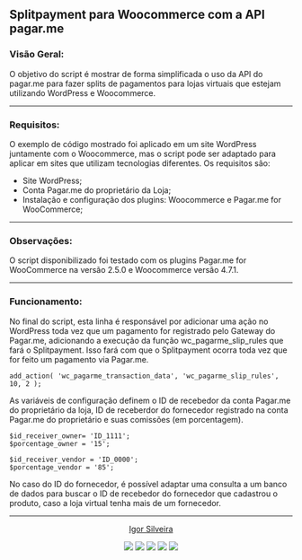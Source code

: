## Splitpayment para Woocommerce com a API pagar.me

### Visão Geral:

O objetivo do script é mostrar de forma simplificada o uso da API do pagar.me para fazer splits de pagamentos para lojas virtuais que estejam utilizando WordPress e Woocommerce.

******
### Requisitos:

O exemplo de código mostrado foi aplicado em um site WordPress juntamente com o Woocommerce, mas o script pode ser adaptado para aplicar em sites que utilizam tecnologias diferentes. Os requisitos são:

* Site WordPress;
* Conta Pagar.me do proprietário da Loja;
* Instalação e configuração dos plugins: Woocommerce e Pagar.me for WooCommerce;

******
### Observações:

O script disponibilizado foi testado com os plugins Pagar.me for WooCommerce na versão 2.5.0 e Woocommerce versão 4.7.1.

******
### Funcionamento:

No final do script, esta linha é responsável por adicionar uma ação no WordPress toda vez que um pagamento for registrado pelo Gateway do Pagar.me, adicionando a execução da função wc_pagarme_slip_rules que fará o Splitpayment. Isso fará com que o Splitpayment ocorra toda vez que for feito um pagamento via Pagar.me.

    
    add_action( 'wc_pagarme_transaction_data', 'wc_pagarme_slip_rules', 10, 2 );
    

As variáveis de configuração definem o ID de recebedor da conta Pagar.me do proprietário da loja, ID de receberdor do fornecedor registrado na conta Pagar.me do proprietário e suas comissões (em porcentagem).

    
    $id_receiver_owner= 'ID_1111';
    $porcentage_owner = '15';

    $id_receiver_vendor = 'ID_0000';
    $porcentage_vendor = '85';
    

No caso do ID do fornecedor, é possível adaptar uma consulta a um banco de dados para buscar o ID de recebedor do fornecedor que cadastrou o produto, caso a loja virtual tenha mais de um fornecedor.

******
<p align="center"><a href="https://github.com/igorzs" target="_blank">Igor Silveira</a></p>
<p align="center">
<a href="https://www.linkedin.com/in/igor-zollim/" target="_blank"><img src="https://img.shields.io/badge/-Igor%20Silveira-2978b5?style=flat-square&logo=Linkedin&logoColor=white&link=https://www.linkedin.com/in/igor-zollim/"/></a>
<a href="mailto:igorzollimsilveira@gmail.com"><img src="https://img.shields.io/badge/-igorzollimsilveira@gmail.com-2978b5?style=flat-square&logo=Gmail&logoColor=white&link=mailto:igorzollimsilveira@gmail.com"/></a>
<a href="https://www.facebook.com/igor.zollim/"><img src="https://img.shields.io/badge/-Facebook-2978b5?style=flat-square&logo=Facebook&logoColor=white&link=https://www.facebook.com/igor.zollim/"/></a>
<a href="https://www.instagram.com/igor.zollim/"><img src="https://img.shields.io/badge/-Instagram-2978b5?style=flat-square&logo=Instagram&logoColor=white&link=https://www.instagram.com/igor.zollim/"/></a>
<a href="https://igorzs.github.io/portfolio/"><img src="https://img.shields.io/badge/-Acessar%20Portf%C3%B3lio-2978b5?style=flat-square&logo=github&logoColor=white&link=https://igorzs.github.io/portfolio/"/></a>
</p>
